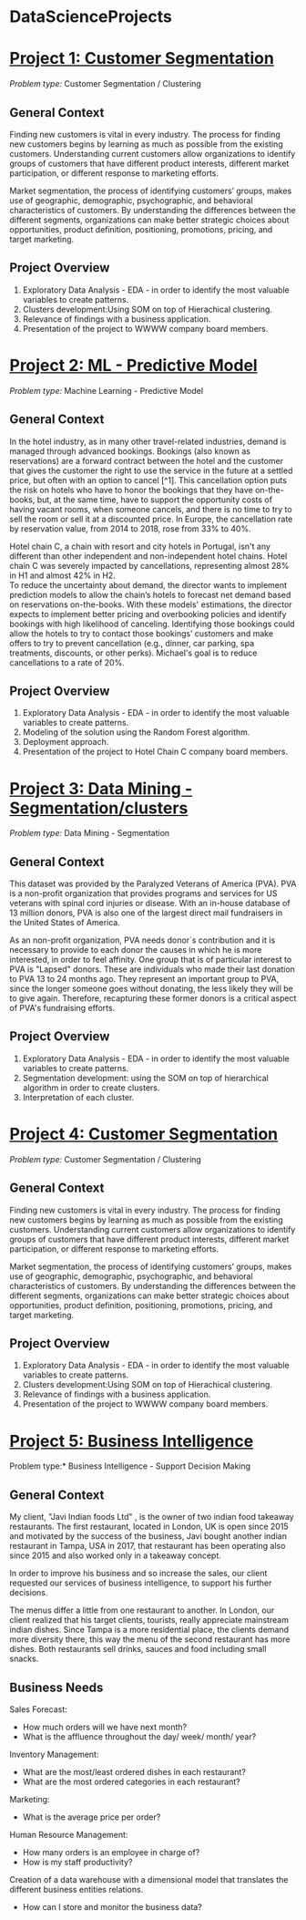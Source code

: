 # DataScienceProjects

# [Project 1: Customer Segmentation ](https://github.com/BeatrizChumbinho/customer_segmentationWWW)

*Problem type:* Customer Segmentation / Clustering

## General Context

Finding new customers is vital in every industry. The process for finding new
customers begins by learning as much as possible from the existing customers.
Understanding current customers allow organizations to identify groups of
customers that have different product interests, different market
participation, or different response to marketing efforts.

Market segmentation, the process of identifying customers’ groups, makes use
of geographic, demographic, psychographic, and behavioral characteristics of
customers. By understanding the differences between the different segments,
organizations can make better strategic choices about opportunities, product
definition, positioning, promotions, pricing, and target marketing.


## Project Overview

1. Exploratory Data Analysis - EDA - in order to identify the most valuable variables to create patterns.
2. Clusters development:Using SOM on top of Hierachical clustering.
3. Relevance of findings with a business application.
4. Presentation of the project to WWWW company board members.



# [Project 2: ML - Predictive Model ](https://github.com/BeatrizChumbinho/PredictiveModel_HotelCancelations)

*Problem type:* Machine Learning - Predictive Model

## General Context

In the hotel industry, as in many other travel-related industries, demand is managed through advanced bookings. Bookings (also known as reservations) are a forward contract between the hotel and the customer that gives the customer the right to use the service in the future at a settled price, but often with an option to cancel [^1]. This cancellation option puts the risk on hotels who have to honor the bookings that they have on-the-books, but, at the same time, have to support the opportunity costs of having vacant rooms, when someone cancels, and there is no time to try to sell the room or sell it at a discounted price. In Europe, the cancellation rate by reservation value, from 2014 to 2018, rose from 33% to 40%.

Hotel chain C, a chain with resort and city hotels in Portugal, isn't any different than other independent and non-independent hotel chains. Hotel chain C was severely impacted by cancellations, representing almost 28% in H1 and almost 42% in H2.  
To reduce the uncertainty about demand, the director wants to implement prediction models to allow the chain’s hotels to forecast net demand based on reservations on-the-books. With these models' estimations, the director expects to implement better pricing and overbooking policies and identify bookings with high likelihood of canceling. Identifying those bookings could allow the hotels to try to contact those bookings’ customers and make offers to try to prevent cancellation (e.g., dinner, car parking, spa treatments, discounts, or other perks). Michael's goal is to reduce cancellations to a rate of 20%.


## Project Overview

1. Exploratory Data Analysis - EDA - in order to identify the most valuable variables to create patterns.
2. Modeling of the solution using the Random Forest algorithm.
3. Deployment approach.
4. Presentation of the project to Hotel Chain C company board members.



# [Project 3: Data Mining - Segmentation/clusters ](https://github.com/BeatrizChumbinho/Clustering-Customer-Segmentation-for-PVA-)

*Problem type:* Data Mining - Segmentation

## General Context

This dataset was provided by the Paralyzed Veterans of America (PVA). PVA is a non-profit
organization that provides programs and services for US veterans with spinal cord injuries or disease.
With an in-house database of 13 million donors, PVA is also one of the largest direct mail fundraisers in
the United States of America.

As an non-profit organization, PVA needs donor´s contribution and it is necessary to provide to each donor the causes in which he is more interested, in order to feel affinity. 
One group that is of particular interest to PVA is "Lapsed" donors. These are individuals who made their last donation to PVA 13 to 24 months ago. They represent an important group to PVA, since the longer someone goes without donating, the less likely they will be to give again. Therefore, recapturing these former donors is a critical aspect of PVA's fundraising efforts.


## Project Overview

1. Exploratory Data Analysis - EDA - in order to identify the most valuable variables to create patterns.
2. Segmentation development: using the SOM on top of hierarchical algorithm in order to create clusters.
3. Interpretation of each cluster.


# [Project 4: Customer Segmentation ](https://github.com/BeatrizChumbinho/customer_segmentationWWW)

*Problem type:* Customer Segmentation / Clustering

## General Context

Finding new customers is vital in every industry. The process for finding new
customers begins by learning as much as possible from the existing customers.
Understanding current customers allow organizations to identify groups of
customers that have different product interests, different market
participation, or different response to marketing efforts.

Market segmentation, the process of identifying customers’ groups, makes use
of geographic, demographic, psychographic, and behavioral characteristics of
customers. By understanding the differences between the different segments,
organizations can make better strategic choices about opportunities, product
definition, positioning, promotions, pricing, and target marketing.


## Project Overview

1. Exploratory Data Analysis - EDA - in order to identify the most valuable variables to create patterns.
2. Clusters development:Using SOM on top of Hierachical clustering.
3. Relevance of findings with a business application.
4. Presentation of the project to WWWW company board members.






# [Project 5: Business Intelligence ](https://app.powerbi.com/groups/b3ae7c72-8805-4682-b07f-50014952b201/reports/220eea07-9936-475c-9da8-b2496a6921f6/ReportSection2e8fe454bd31e47b8c8a)

Problem type:* Business Intelligence - Support Decision Making

## General Context

My client, "Javi Indian foods Ltd" , is the owner of two indian food takeaway restaurants. The first restaurant, located in London, UK is open since 2015 and motivated by the success of the business, Javi bought another indian restaurant in Tampa, USA in 2017, that restaurant has been operating also since 2015 and also worked only in a takeaway concept. 

In order to improve his business and so increase the sales, our client requested our services of business intelligence, to support his further decisions.

The menus differ a little from one restaurant to another. In London, our client realized that his target clients, tourists, really appreciate mainstream indian dishes. Since Tampa is a more residential place, the clients demand more diversity there, this way the menu of the second restaurant has more dishes. Both restaurants sell drinks, sauces and food including small snacks.

## Business Needs
Sales Forecast:
 - How much orders will we have next month?
 - What is the affluence throughout the day/ week/ month/ year? 

Inventory Management: 
 - What are the most/least ordered dishes in each restaurant?
 - What are the most ordered categories in each restaurant?

Marketing: 
 - What is the average price per order?

Human Resource Management:
 - How many orders is an employee in charge of?
 - How is my staff productivity?

Creation of a data warehouse with a dimensional model that translates the different business entities relations. 
 - How can I store and monitor the business data?
